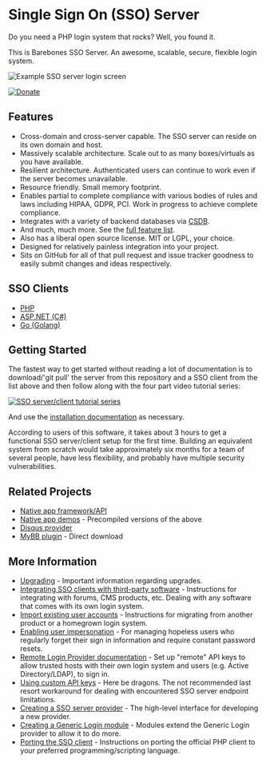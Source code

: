 Single Sign On (SSO) Server
===========================

Do you need a PHP login system that rocks?  Well, you found it.

This is Barebones SSO Server.  An awesome, scalable, secure, flexible login system.

![Example SSO server login screen](https://user-images.githubusercontent.com/1432111/39400265-0eab58a4-4ae2-11e8-88a8-b712df213468.png)

[![Donate](https://cubiclesoft.com/res/donate-shield.png)](https://cubiclesoft.com/donate/)

Features
--------

* Cross-domain and cross-server capable.  The SSO server can reside on its own domain and host.
* Massively scalable architecture.  Scale out to as many boxes/virtuals as you have available.
* Resilient architecture.  Authenticated users can continue to work even if the server becomes unavailable.
* Resource friendly.  Small memory footprint.
* Enables partial to complete compliance with various bodies of rules and laws including HIPAA, GDPR, PCI.  Work in progress to achieve complete compliance.
* Integrates with a variety of backend databases via [CSDB](https://github.com/cubiclesoft/csdb).
* And much, much more.  See the [full feature list](https://github.com/cubiclesoft/sso-server/blob/master/docs/all-features.md).
* Also has a liberal open source license.  MIT or LGPL, your choice.
* Designed for relatively painless integration into your project.
* Sits on GitHub for all of that pull request and issue tracker goodness to easily submit changes and ideas respectively.

SSO Clients
-----------

* [PHP](https://github.com/cubiclesoft/sso-client-php)
* [ASP.NET (C#)](https://github.com/cubiclesoft/sso-client-aspnet)
* [Go (Golang)](https://github.com/gbl08ma/ssoclient)

Getting Started
---------------

The fastest way to get started without reading a lot of documentation is to download/'git pull' the server from this repository and a SSO client from the list above and then follow along with the four part video tutorial series:

[![SSO server/client tutorial series](https://user-images.githubusercontent.com/1432111/39399682-1ac2d3de-4ad7-11e8-8ba7-6f1bf284e0c0.png)](https://www.youtube.com/watch?v=xjPp_YVGttw&list=PLIvucSFZRDjgiSfsm707zn-bqKd64Eikb)

And use the [installation documentation](https://github.com/cubiclesoft/sso-server/blob/master/docs/install.md) as necessary.

According to users of this software, it takes about 3 hours to get a functional SSO server/client setup for the first time.  Building an equivalent system from scratch would take approximately six months for a team of several people, have less flexibility, and probably have multiple security vulnerabilities.

Related Projects
----------------

* [Native app framework/API](https://github.com/cubiclesoft/sso-native-apps)
* [Native app demos](http://barebonescms.com/sso_native_app_demos.zip) - Precompiled versions of the above
* [Disqus provider](https://github.com/khachin/sso-disqus-provider)
* [MyBB plugin](http://barebonescms.com/MyBB_SSOClient-2.4.zip) - Direct download

More Information
----------------

* [Upgrading](https://github.com/cubiclesoft/sso-server/blob/master/docs/upgrade.md) - Important information regarding upgrades.
* [Integrating SSO clients with third-party software](https://github.com/cubiclesoft/sso-server/blob/master/docs/integrating-with-third-party-software.md) - Instructions for integrating with forums, CMS products, etc.  Dealing with any software that comes with its own login system.
* [Import existing user accounts](https://github.com/cubiclesoft/sso-server/blob/master/docs/import-existing-user-accounts.md) - Instructions for migrating from another product or a homegrown login system.
* [Enabling user impersonation](https://github.com/cubiclesoft/sso-server/blob/master/docs/user-impersonation.md) - For managing hopeless users who regularly forget their sign in information and require constant password resets.
* [Remote Login Provider documentation](https://github.com/cubiclesoft/sso-server/blob/master/docs/remote-login-provider-setup.md) - Set up "remote" API keys to allow trusted hosts with their own login system and users (e.g. Active Directory/LDAP), to sign in.
* [Using custom API keys](https://github.com/cubiclesoft/sso-server/blob/master/docs/using-custom-api-keys.md) - Here be dragons.  The not recommended last resort workaround for dealing with encountered SSO server endpoint limitations.
* [Creating a SSO server provider](https://github.com/cubiclesoft/sso-server/blob/master/docs/creating-providers.md) - The high-level interface for developing a new provider.
* [Creating a Generic Login module](https://github.com/cubiclesoft/sso-server/blob/master/docs/creating-generic-login-modules.md) - Modules extend the Generic Login provider to allow it to do more.
* [Porting the SSO client](https://github.com/cubiclesoft/sso-server/blob/master/docs/porting-the-sso-client.md) - Instructions on porting the official PHP client to your preferred programming/scripting language.
